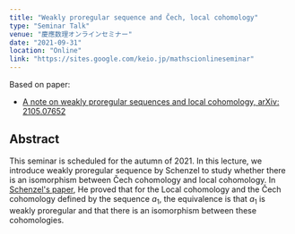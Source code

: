 ```yaml
---
title: "Weakly proregular sequence and Čech, local cohomology"
type: "Seminar Talk"
venue: "慶應数理オンラインセミナー"
date: "2021-09-31"
location: "Online"
link: "https://sites.google.com/keio.jp/mathscionlineseminar" 
---
```


Based on paper:
- [A note on weakly proregular sequences and local cohomology, arXiv: 2105.07652](https://arxiv.org/abs/2105.07652)

## Abstract
This seminar is scheduled for the autumn of 2021. In this lecture, we introduce weakly proregular sequence by Schenzel to study whether there is an isomorphism between Čech cohomology and local cohomology. In [Schenzel's paper](https://www.mscand.dk/article/view/14399), He proved that for the Local cohomology and the Čech cohomology defined by the sequence $a_1$, the equivalence is that $a_1$ is weakly proregular and that there is an isomorphism between these cohomologies.

<!---
## Links
Dummy
-->
